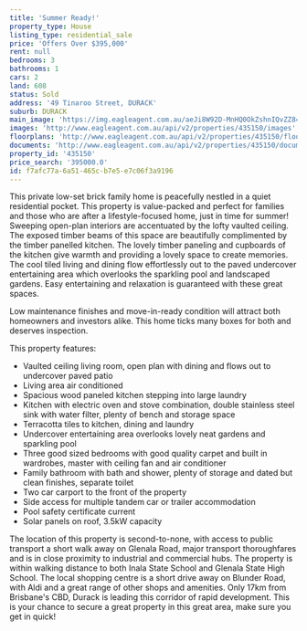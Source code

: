 ```yaml
---
title: 'Summer Ready!'
property_type: House
listing_type: residential_sale
price: 'Offers Over $395,000'
rent: null
bedrooms: 3
bathrooms: 1
cars: 2
land: 608
status: Sold
address: '49 Tinaroo Street, DURACK'
suburb: DURACK
main_image: 'https://img.eagleagent.com.au/aeJi8W92D-MnHQ0OkZshnIQvZZ8=/1280x854/smart/https://s3-us-west-2.amazonaws.com/eagleagent-orig/images/6821021/125214386-image-M.jpg'
images: 'http://www.eagleagent.com.au/api/v2/properties/435150/images'
floorplans: 'http://www.eagleagent.com.au/api/v2/properties/435150/floorplans'
documents: 'http://www.eagleagent.com.au/api/v2/properties/435150/documents'
property_id: '435150'
price_search: '395000.0'
id: f7afc77a-6a51-465c-b7e5-e7c06f3a9196
---
```

This private low-set brick family home is peacefully nestled in a quiet residential pocket. This property is value-packed and perfect for families and those who are after a lifestyle-focused home, just in time for summer! Sweeping open-plan interiors are accentuated by the lofty vaulted ceiling. The exposed timber beams of this space are beautifully complimented by the timber panelled kitchen. The lovely timber paneling and cupboards of the kitchen give warmth and providing a lovely space to create memories. The cool tiled living and dining flow effortlessly out to the paved undercover entertaining area which overlooks the sparkling pool and landscaped gardens. Easy entertaining and relaxation is guaranteed with these great spaces.

Low maintenance finishes and move-in-ready condition will attract both homeowners and investors alike. This home ticks many boxes for both and deserves inspection.

This property features:

*  Vaulted ceiling living room, open plan with dining and flows out to undercover paved patio
*  Living area air conditioned
*  Spacious wood paneled kitchen stepping into large laundry
*  Kitchen with electric oven and stove combination, double stainless steel sink with water filter, plenty of bench and storage space
*  Terracotta tiles to kitchen, dining and laundry
*  Undercover entertaining area overlooks lovely neat gardens and sparkling pool
*  Three good sized bedrooms with good quality carpet and built in wardrobes, master with ceiling fan and air conditioner
*  Family bathroom with bath and shower, plenty of storage and dated but clean finishes, separate toilet
*  Two car carport to the front of the property
*  Side access for multiple tandem car or trailer accommodation
*  Pool safety certificate current
*  Solar panels on roof, 3.5kW capacity

The location of this property is second-to-none, with access to public transport a short walk away on Glenala Road, major transport thoroughfares and is in close proximity to industrial and commercial hubs. The property is within walking distance to both Inala State School and Glenala State High School. The local shopping centre is a short drive away on Blunder Road, with Aldi and a great range of other shops and amenities. Only 17km from Brisbane's CBD, Durack is leading this corridor of rapid development. This is your chance to secure a great property in this great area, make sure you get in quick!